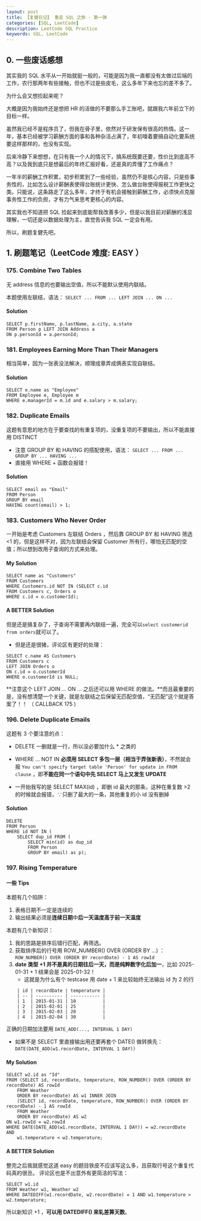 ```yaml
---
layout: post
title: 【复健日记】 重走 SQL 之旅 · 第一弹
categories: [SQL, LeetCode]
description: LeetCode SQL Practice
keywords: SQL, LeetCode
---
```


## 0. 一些废话感想

其实我的 SQL 水平从一开始就挺一般的，可能是因为我一直都没有太做过后端的工作，农行那两年有些接触，但也不过是些皮毛，这么多年下来也忘的差不多了。

为什么会又想捡起来呢？

大概是因为我始终还是想把 HR 的活做的不要那么手工账吧，就跟我六年前立下的目标一样。

虽然我已经不是程序员了，但我在骨子里，依然对于研发保有很高的热情。这一年，基本已经被学习薪酬方面的事和各种杂活占满了，年初嚎着要搞自动化要系统要这样那样的，也没有实现。

后来冷静下来想想，在只有我一个人的情况下，搞系统既要还要，性价比到底高不高？以及我到底只是想最后的年终汇报好看，还是真的弄懂了工作痛点？

一年半的薪酬工作积累，初步积累到了一些经验，虽然仍不是核心内容，只是些事务性的，比如怎么设计薪酬表使得台账统计更快、怎么做台账使得报税工作更快之类。只能说，这条路走了这么多年，才终于有机会接触到薪酬工作，必须快点克服事务性工作的负担，才有力气来思考更核心的内容。

其实我也不知道把 SQL 捡起来到底能帮我改善多少，但是以我目前对薪酬的浅显理解，一切还是以数据处理为主，直觉告诉我 SQL 一定会有用。

所以，刷题复健先吧。

## 1. 刷题笔记（LeetCode 难度: EASY ）  

### 175. Combine Two Tables

无 address 信息的也要输出空值，所以不能默认使用内联结。

本题使用左联结，语法： `SELECT ... FROM ... LEFT JOIN ... ON ...`

#### Solution

```
SELECT p.firstName, p.lastName, a.city, a.state
FROM Person p LEFT JOIN Address a
ON p.personId = a.personId;

```

### 181. Employees Earning More Than Their Managers

相当简单，因为一张表没法解决，顺理成章弄成俩表实现自联结。

#### Solution

```
SELECT e.name as "Employee"
FROM Employee e, Employee m
WHERE e.managerId = m.id and e.salary > m.salary;
```

### 182. Duplicate Emails

这题有意思的地方在于要查找的有重复项的，没重复项的不要输出，所以不能直接用 DISTINCT

- 注意 GROUP  BY 和 HAVING 的搭配使用，语法： `SELECT ... FROM ... GROUP BY ... HAVING ...`
- 直接用 WHERE + 函数会报错！

#### Solution

```
SELECT email as "Email"
FROM Person
GROUP BY email
HAVING count(email) > 1;
```

### 183. Customers Who Never Order

一开始是考虑 Customers 左联结 Orders ，然后靠 GROUP BY 和 HAVING 筛选 <1 的，但是这样不对，因为左联结会保留 Customer 所有行，哪怕无匹配的空值；所以想到改用子查询的方式来处理。

#### My Solution

```
SELECT name as "Customers"
FROM Customers
WHERE Customers.id NOT IN (SELECT c.id
FROM Customers c, Orders o
WHERE c.id = o.customerId);
```

#### A BETTER Solution

但是还是搞复杂了，子查询不需要再内联结一遍，完全可以`select customerid from orders`就可以了。

- 但是还是很猪，评论区有更好的处理：

```
SELECT c.name AS Customers
FROM Customers c
LEFT JOIN Orders o
ON c.id = o.customerId
WHERE o.customerId is NULL;
```

**注意这个 LEFT JOIN ... ON ... 之后还可以用 WHERE 的做法。**而且最重要的是，没有想清楚一个关键，就是左联结之后保留无匹配空值，“无匹配”这个就是答案了！！ （ CALLBACK 175 )

### 196. Delete Duplicate Emails

这题有 3 个要注意的点：

- DELETE 一删就是一行，所以没必要加什么 * 之类的
- WHERE ... NOT IN **必须用 SELECT 多包一层（相当于弄张新表）**，不然就会报 `You can't specify target table 'Person' for update in FROM clause` ，即**不能在同一个语句中先 SELECT 马上又发生 UPDATE** 

- 一开始我写的是 SELECT MAX(id) ，即删 id 最大的那条，这种在重复数 >2 的时候就会报错，∵只删了最大的一条，其他重复的小 id 没有删掉

#### Solution

```
DELETE
FROM Person
WHERE id NOT IN (
    SELECT dup_id FROM (
        SELECT min(id) as dup_id 
        FROM Person 
        GROUP BY email) as p);
```

### 197. Rising Temperature

#### 一些 Tips

本题有几个陷阱：

1. 表格日期不一定是连续的
2. 输出结果必须是**连续日期**中**后一天温度高于前一天温度**

本题有几个新知识：

1. 我的思路是排序后错行匹配，再筛选。
2. 获取排序后的行号用 ROW_NUMBER() OVER (ORDER BY ...) ：`ROW_NUMBER() OVER (ORDER BY recordDate) - 1 AS rowId`
3. **date 类型 +1 并不是真的日期往后一天，而是纯粹数字化后加一**，比如 2025-01-31 + 1 结果会是 2025-01-32！
	- 这就是为什么有个 testcase 用 date + 1 来比较始终无法输出 id 为 2 的行
	
```
	| id | recordDate | temperature |
	| -- | ---------- | ----------- |
	| 1  | 2015-01-31 | 10          |
	| 2  | 2015-02-01 | 25          |
	| 3  | 2015-02-03 | 20          |
	| 4  | 2015-02-04 | 30          |
```
  
正确的日期加法要用 `DATE_ADD(..., INTERVAL 1 DAY)`

- 如果不是 SELECT 里直接输出用还要再套个 DATE() 做转换先： `DATE(DATE_ADD(w1.recordDate, INTERVAL 1 DAY))`

#### My Solution

```
SELECT w2.id as "Id"
FROM (SELECT id, recordDate, temperature, ROW_NUMBER() OVER (ORDER BY recordDate) AS rowId
    FROM Weather
    ORDER BY recordDate) AS w1 INNER JOIN
    (SELECT id, recordDate, temperature, ROW_NUMBER() OVER (ORDER BY recordDate) - 1 AS rowId
    FROM Weather
    ORDER BY recordDate) AS w2
ON w1.rowId = w2.rowId
WHERE DATE(DATE_ADD(w1.recordDate, INTERVAL 1 DAY)) = w2.recordDate AND
    w1.temperature < w2.temperature;
``` 

#### A BETTER Solution

整完之后我就感觉这道 easy 的题目铁皮不应该写这么多，且获取行号这个重复代码真的很丑。
评论区也是不出意外有更简洁的写法：

```
SELECT w1.id
FROM Weather w1, Weather w2
WHERE DATEDIFF(w1.recordDate, w2.recordDate) = 1 AND w1.temperature > w2.temperature;
```

所以新知识 +1 ，**可以用 DATEDIFF() 来轧差算天数**。